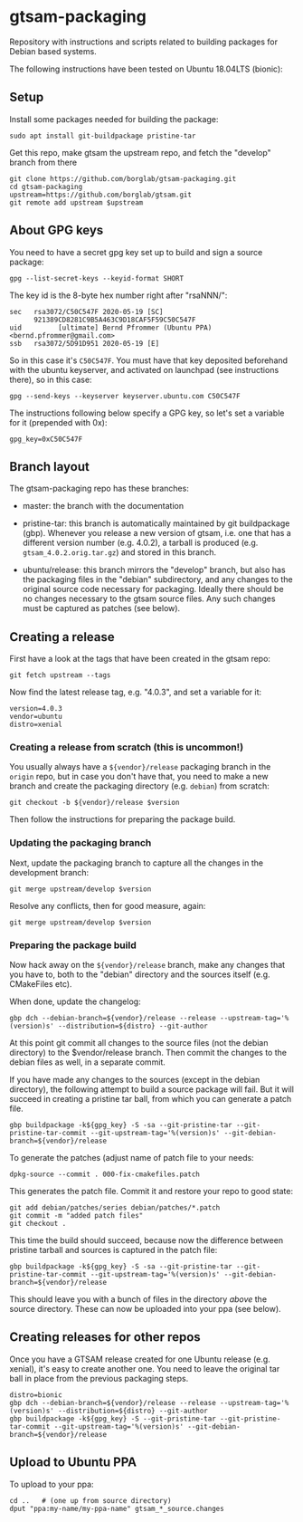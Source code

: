 # gtsam-packaging

Repository with instructions and scripts related to building
packages for Debian based systems.

The following instructions have been tested on Ubuntu 18.04LTS (bionic):

## Setup

Install some packages needed for building the package:

    sudo apt install git-buildpackage pristine-tar

Get this repo, make gtsam the upstream repo, and fetch the "develop"
branch from there

    git clone https://github.com/borglab/gtsam-packaging.git
    cd gtsam-packaging
    upstream=https://github.com/borglab/gtsam.git
    git remote add upstream $upstream


## About GPG keys

You need to have a secret gpg key set up to build and sign a source package:

    gpg --list-secret-keys --keyid-format SHORT

The key id is the 8-byte hex number right after "rsaNNN/":

    sec   rsa3072/C50C547F 2020-05-19 [SC]
          921389CD8281C9B5A463C9D18CAF5F59C50C547F
    uid         [ultimate] Bernd Pfrommer (Ubuntu PPA) <bernd.pfrommer@gmail.com>
    ssb   rsa3072/5D91D951 2020-05-19 [E]

So in this case it's ``C50C547F``. You must have that key deposited beforehand with the ubuntu keyserver, and activated on launchpad (see instructions there), so in this case:

    gpg --send-keys --keyserver keyserver.ubuntu.com C50C547F

The instructions following below specify a GPG key, so let's set a variable for it (prepended with 0x):

    gpg_key=0xC50C547F


## Branch layout

The gtsam-packaging repo has these branches:

- master: the branch with the documentation

- pristine-tar: this branch is automatically maintained by git
  buildpackage (gbp). Whenever you release a new version of gtsam,
  i.e. one that has a different version number (e.g. 4.0.2), a tarball
  is produced (e.g. ``gtsam_4.0.2.orig.tar.gz``) and stored in this
  branch.

- ubuntu/release: this branch mirrors the
  "develop" branch, but also has the packaging files in the
  "debian" subdirectory, and any changes to the original source
  code necessary for packaging. Ideally there should be no changes
  necessary to the gtsam source files. Any such changes must be
  captured as patches (see below).

## Creating a release

First have a look at the tags that have been created in the gtsam repo:

    git fetch upstream --tags

Now find the latest release tag, e.g. "4.0.3", and set a variable for it:

    version=4.0.3
    vendor=ubuntu
    distro=xenial

### Creating a release from scratch (this is uncommon!)

You usually always have a ``${vendor}/release`` packaging branch in
the ``origin`` repo, but in case you don't have that, you need to make
a new branch and create the packaging directory (e.g. ``debian``) from
scratch:

    git checkout -b ${vendor}/release $version

Then follow the instructions for preparing the package build.

### Updating the packaging branch

Next, update the packaging branch to capture all the changes in the
development branch:

    git merge upstream/develop $version

Resolve any conflicts, then for good measure, again:

    git merge upstream/develop $version

### Preparing the package build

Now hack away on the ``${vendor}/release`` branch, make any changes
that you have to, both to the "debian" directory and the sources
itself (e.g. CMakeFiles etc).

When done, update the changelog:

    gbp dch --debian-branch=${vendor}/release --release --upstream-tag='%(version)s' --distribution=${distro} --git-author

At this point git commit all changes to the source files (not the
debian directory) to the $vendor/release branch. Then commit the
changes to the debian files as well, in a separate commit.

If you have made any changes to the sources (except in the debian
directory), the following attempt to build a source package  will
fail. But it will succeed in creating a pristine tar ball, from which
you can generate a patch file.

    gbp buildpackage -k${gpg_key} -S -sa --git-pristine-tar --git-pristine-tar-commit --git-upstream-tag='%(version)s' --git-debian-branch=${vendor}/release


To generate the patches (adjust name of patch file to your needs:

    dpkg-source --commit . 000-fix-cmakefiles.patch

This generates the patch file. Commit it and restore your repo to good state:

    git add debian/patches/series debian/patches/*.patch
	git commit -m "added patch files"
    git checkout .
	
This time the build should succeed, because now the difference between
pristine tarball and sources is captured in the patch file:

    gbp buildpackage -k${gpg_key} -S -sa --git-pristine-tar --git-pristine-tar-commit --git-upstream-tag='%(version)s' --git-debian-branch=${vendor}/release

This should leave you with a bunch of files in the directory *above*
the source directory. These can now be uploaded into your ppa (see below).


## Creating releases for other repos

Once you have a GTSAM release created for one Ubuntu release
(e.g. xenial), it's easy to create another one. You need to leave the
original tar ball in place from the previous packaging steps.

    distro=bionic
    gbp dch --debian-branch=${vendor}/release --release --upstream-tag='%(version)s' --distribution=${distro} --git-author
    gbp buildpackage -k${gpg_key} -S --git-pristine-tar --git-pristine-tar-commit --git-upstream-tag='%(version)s' --git-debian-branch=${vendor}/release


## Upload to Ubuntu PPA

To upload to your ppa:

    cd ..   # (one up from source directory)
    dput "ppa:my-name/my-ppa-name" gtsam_*_source.changes



